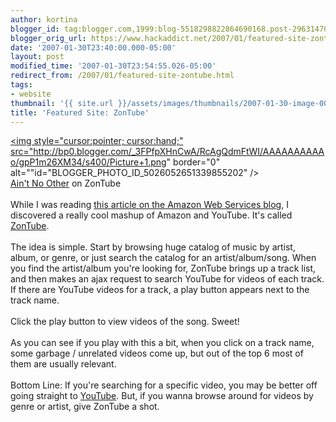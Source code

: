 ```yaml
---
author: kortina
blogger_id: tag:blogger.com,1999:blog-5518298822864690168.post-296314702327132681
blogger_orig_url: https://www.hackaddict.net/2007/01/featured-site-zontube.html
date: '2007-01-30T23:40:00.000-05:00'
layout: post
modified_time: '2007-01-30T23:54:55.026-05:00'
redirect_from: /2007/01/featured-site-zontube.html
tags:
- website
thumbnail: '{{ site.url }}/assets/images/thumbnails/2007-01-30-image-0000.png'
title: 'Featured Site: ZonTube'
---
```


<a onblur="try {parent.deselectBloggerImageGracefully();} catch(e) {}" href="http://bp0.blogger.com/_3FPfpXHnCwA/RcAgQdmFtWI/AAAAAAAAAAo/gpP1m26XM34/s1600-h/Picture+1.png"><img style="cursor:pointer; cursor:hand;" src="http://bp0.blogger.com/_3FPfpXHnCwA/RcAgQdmFtWI/AAAAAAAAAAo/gpP1m26XM34/s400/Picture+1.png" border="0" alt=""id="BLOGGER_PHOTO_ID_5026052651339855202" /></a><br /><a href="http://pulpsite.net/zontube/asin/B000G759LW">Ain't No Other</a> on ZonTube<br /><br />While I was reading <a href="http://aws.typepad.com/aws/2007/01/catching_up.html">this article on the Amazon Web Services blog</a>, I discovered a really cool mashup of Amazon and YouTube.  It's called <a href="http://pulpsite.net/zontube/">ZonTube</a>.<br /><br />The idea is simple.  Start by browsing huge catalog of music by artist, album, or genre, or just search the catalog for an artist/album/song.  When you find the artist/album you're looking for, ZonTube brings up a track list, and then makes an ajax request to search YouTube for videos of each track.  If there are YouTube videos for a track, a play button appears next to the track name.<br /><br />Click the play button to view videos of the song.  Sweet!<br /><br />As you can see if you play with this a bit, when you click on a track name, some garbage / unrelated videos come up, but out of the top 6 most of them are usually relevant.<br /><br />Bottom Line:  If you're searching for a specific video, you may be better off going straight to <a href="http://youtube.com/">YouTube</a>.  But, if you wanna browse around for videos by genre or artist, give ZonTube a shot.